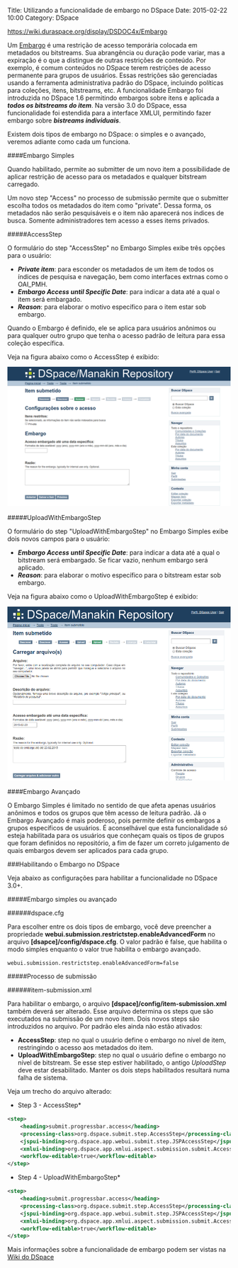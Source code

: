 Title: Utilizando a funcionalidade de embargo no DSpace
Date: 2015-02-22 10:00
Category: DSpace

https://wiki.duraspace.org/display/DSDOC4x/Embargo

Um [Embargo][1] é uma restrição de acesso temporária colocada em metadados ou bitstreams. Sua abrangência ou duração pode variar, mas a expiração é o que a distingue de outras restrições de conteúdo. Por exemplo, é comum conteúdos no DSpace terem restrições de acesso permanente para grupos de usuários. Essas restrições são gerenciadas usando a ferramenta administrativa padrão do DSpace, incluindo políticas para coleções, itens, bitstreams, etc. 
A funcionalidade Embargo foi introduzida no DSpace 1.6 permitindo embargos sobre itens e aplicada a ***todos os bitstreams do item***. Na versão 3.0 do DSpace, essa funcionalidade foi estendida para a interface XMLUI, permitindo fazer embargo sobre ***bistreams individuais***.

Existem dois tipos de embargo no DSpace: o simples e o avançado, veremos adiante como cada um funciona.

####Embargo Simples

Quando habilitado, permite ao submitter de um novo item a possibilidade de aplicar restrição de acesso para os metadados e qualquer bitstream carregado.

Um novo step "Access" no processo de submissão permite que o submitter escolha todos os metadados do item como "private". Dessa forma, os metadados não serão pesquisáveis e o item não aparecerá nos índices de busca. Somente administradores tem acesso a esses items privados.

#####AccessStep

O formulário do step "AccessStep" no Embargo Simples exibe três opções para o usuário:

 - ***Private item***: para esconder os metadados de um item de todos os índices de pesquisa e navegação, bem como interfaces extrnas como o OAI_PMH.
 - ***Embargo Access until Specific Date***: para indicar a data até a qual o item será embargado.
 - ***Reason***: para elaborar o motivo específico para o item estar sob embargo.

Quando o Embargo é definido, ele se aplica para usuários anônimos ou para qualquer outro grupo que tenha o acesso padrão de leitura para essa coleção específica.

Veja na figura abaixo como o AccessStep é exibido:

![](./images/embargo-simples.png)

#####UploadWithEmbargoStep

O formulário do step "UploadWithEmbargoStep" no Embargo Simples exibe dois novos campos para o usuário:

 - ***Embargo Access until Specific Date***: para indicar a data até a qual o bitstream será embargado. Se ficar vazio, nenhum embargo será aplicado.
 - ***Reason***: para elaborar o motivo específico para o bitstream estar sob embargo.

Veja na figura abaixo como o UploadWithEmbargoStep é exibido:

![](./images/embargo-simples-UploadWithEmbargoStep.png)

####Embargo Avançado

O Embargo Simples é limitado no sentido de que afeta apenas usuários anônimos e todos os grupos que têm acesso de leitura padrão.  Já o Embargo Avançado é mais poderoso, pois permite definir os embargos a grupos específicos de usuários. É aconselhável que esta funcionalidade só esteja habilitada para os usuários que conheçam quais os tipos de grupos que foram definidos no repositório, a fim de fazer um correto julgamento de quais embargos devem ser aplicados para cada grupo. 

###Habilitando o Embargo no DSpace

Veja abaixo as configurações para habilitar a funcionalidade no DSpace 3.0+.

#####Embargo simples ou avançado

######dspace.cfg

Para escolher entre os dois tipos de embargo, você deve preencher a propriedade **webui.submission.restrictstep.enableAdvancedForm** no arquivo **[dsapce]/config/dspace.cfg**. O valor padrão é false, que habilita o modo simples enquanto o valor true habilita o embargo avançado.

    webui.submission.restrictstep.enableAdvancedForm=false

#####Processo de submissão

######item-submission.xml

Para habilitar o embargo, o arquivo **[dspace]/config/item-submission.xml** também deverá ser alterado. Esse arquivo determina os steps que são executados na submissão de um novo item.
Dois novos steps são introduzidos no arquivo. Por padrão eles ainda não estão ativados:

 - **AccessStep**: step no qual o usuário define o embargo no nível de item, restringindo o acesso aos metadados do item.
 - **UploadWithEmbargoStep**: step no qual o usuário define o embargo no nível de bitstream. Se esse step estiver habilitado, o antigo *UploadStep* deve estar desabilitado. Manter os dois steps habilitados resultará numa falha de sistema.

Veja um trecho do arquivo alterado:

* Step 3 - AccessStep*
```xml
<step>
    <heading>submit.progressbar.access</heading>
    <processing-class>org.dspace.submit.step.AccessStep</processing-class>
    <jspui-binding>org.dspace.app.webui.submit.step.JSPAccessStep</jspui-binding>
    <xmlui-binding>org.dspace.app.xmlui.aspect.submission.submit.AccessStep</xmlui-binding>
    <workflow-editable>true</workflow-editable>
</step>
```

* Step 4 - UploadWithEmbargoStep*
```xml
<step>
    <heading>submit.progressbar.access</heading>
    <processing-class>org.dspace.submit.step.AccessStep</processing-class>
    <jspui-binding>org.dspace.app.webui.submit.step.JSPAccessStep</jspui-binding>
    <xmlui-binding>org.dspace.app.xmlui.aspect.submission.submit.AccessStep</xmlui-binding>
    <workflow-editable>true</workflow-editable>
</step>
```

Mais informações sobre a funcionalidade de embargo podem ser vistas na [Wiki do DSpace][1]

[1]: https://wiki.duraspace.org/display/DSDOC5x/Embargo
